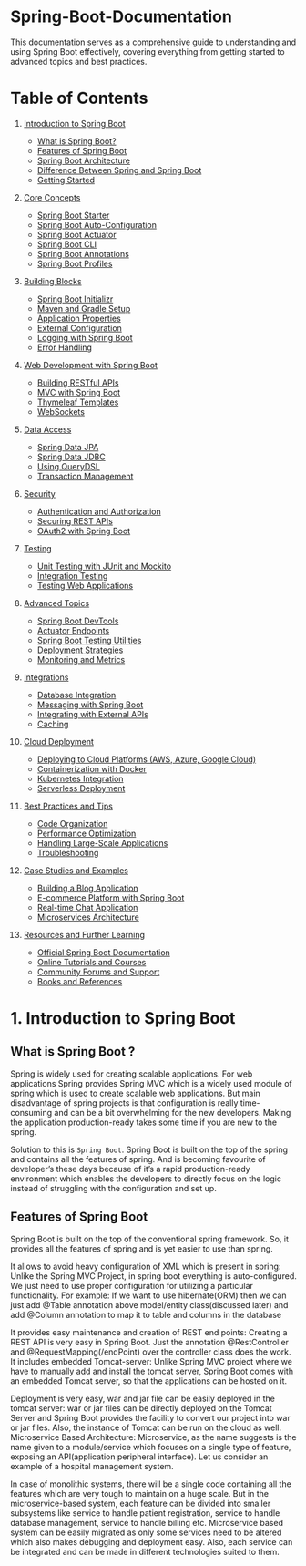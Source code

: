 # Spring-Boot-Documentation

This documentation serves as a comprehensive guide to understanding and using Spring Boot effectively, covering everything from getting started to advanced topics and best practices.

# Table of Contents

 1. [Introduction to Spring Boot](#introduction-to-spring-boot)
      - [What is Spring Boot?](#what-is-spring-boot)
      - [Features of Spring Boot](#features-of-spring-boot)
      - [Spring Boot Architecture](#spring-boot-architecture)
      - [Difference Between Spring and Spring Boot](#difference-between-spring-and-spring-boot)
      - [Getting Started](#getting-started)
   
 2. [Core Concepts](#core-concepts)
      - [Spring Boot Starter](#spring-boot-starter)
      - [Spring Boot Auto-Configuration](#spring-boot-auto-configuration)
      - [Spring Boot Actuator](#spring-boot-actuator)
      - [Spring Boot CLI](#spring-boot-cli)
      - [Spring Boot Annotations](#spring-boot-annotations)
      - [Spring Boot Profiles](#spring-boot-profiles)
   
 3. [Building Blocks](#building-blocks)
      - [Spring Boot Initializr](#spring-boot-initializr)
      - [Maven and Gradle Setup](#maven-and-gradle-setup)
      - [Application Properties](#application-properties)
      - [External Configuration](#external-configuration)
      - [Logging with Spring Boot](#logging-with-spring-boot)
      - [Error Handling](#error-handling)
   
 4. [Web Development with Spring Boot](#web-development-with-spring-boot)
      - [Building RESTful APIs](#building-restful-apis)
      - [MVC with Spring Boot](#mvc-with-spring-boot)
      - [Thymeleaf Templates](#thymeleaf-templates)
      - [WebSockets](#websockets)
   
 5. [Data Access](#data-access)
      - [Spring Data JPA](#spring-data-jpa)
      - [Spring Data JDBC](#spring-data-jdbc)
      - [Using QueryDSL](#using-querydsl)
      - [Transaction Management](#transaction-management)
      
 6. [Security](#security)
      - [Authentication and Authorization](#authentication-and-authorization)
      - [Securing REST APIs](#securing-rest-apis)
      - [OAuth2 with Spring Boot](#oauth2-with-spring-boot)
      
 7. [Testing](#testing)
      - [Unit Testing with JUnit and Mockito](#unit-testing-with-junit-and-mockito)
      - [Integration Testing](#integration-testing)
      - [Testing Web Applications](#testing-web-applications)
   
 8. [Advanced Topics](#advanced-topics)
      - [Spring Boot DevTools](#spring-boot-devtools)
      - [Actuator Endpoints](#actuator-endpoints)
      - [Spring Boot Testing Utilities](#spring-boot-testing-utilities)
      - [Deployment Strategies](#deployment-strategies)
      - [Monitoring and Metrics](#monitoring-and-metrics)
   
 9. [Integrations](#integrations)
      - [Database Integration](#database-integration)
      - [Messaging with Spring Boot](#messaging-with-spring-boot)
      - [Integrating with External APIs](#integrating-with-external-apis)
      - [Caching](#caching)
      
 10. [Cloud Deployment](#cloud-deployment)
      - [Deploying to Cloud Platforms (AWS, Azure, Google Cloud)](#deploying-to-cloud-platforms-aws-azure-google-cloud)
      - [Containerization with Docker](#containerization-with-docker)
      - [Kubernetes Integration](#kubernetes-integration)
      - [Serverless Deployment](#serverless-deployment)
   
 11. [Best Practices and Tips](#best-practices-and-tips)
      - [Code Organization](#code-organization)
      - [Performance Optimization](#performance-optimization)
      - [Handling Large-Scale Applications](#handling-large-scale-applications)
      - [Troubleshooting](#troubleshooting)
   
 12. [Case Studies and Examples](#case-studies-and-examples)
      - [Building a Blog Application](#building-a-blog-application)
      - [E-commerce Platform with Spring Boot](#e-commerce-platform-with-spring-boot)
      - [Real-time Chat Application](#real-time-chat-application)
      - [Microservices Architecture](#microservices-architecture)
      
 13. [Resources and Further Learning](#resources-and-further-learning)
      - [Official Spring Boot Documentation](#official-spring-boot-documentation)
      - [Online Tutorials and Courses](#online-tutorials-and-courses)
      - [Community Forums and Support](#community-forums-and-support)
      - [Books and References](#books-and-references)




# 1. Introduction to Spring Boot 

  ## What is Spring Boot ?
  
  Spring is widely used for creating scalable applications. For web applications Spring provides
  Spring MVC which is a widely used module of spring which is used to create scalable web applications.
  But main disadvantage of spring projects is that configuration is really time-consuming and can be a bit overwhelming for the new developers. Making the application production-ready takes some time if you are new to the spring.
  
  Solution to this is `Spring Boot`. Spring Boot is built on the top of the spring and contains all the features of spring. And is becoming favourite of developer’s these days because of it’s a rapid production-ready environment which enables the developers to directly focus on the logic instead of struggling with the configuration and set up.

## Features of Spring Boot
Spring Boot is built on the top of the conventional spring framework. So, it provides all the features of spring and is yet easier to use than spring.

It allows to avoid heavy configuration of XML which is present in spring:
Unlike the Spring MVC Project, in spring boot everything is auto-configured. We just need to use proper configuration for utilizing a particular functionality.
For example: If we want to use hibernate(ORM) then we can just add @Table annotation above model/entity class(discussed later) and add @Column annotation to map it to table and columns in the database

It provides easy maintenance and creation of REST end points:
Creating a REST API is very easy in Spring Boot. Just the annotation @RestController and @RequestMapping(/endPoint) over the controller class does the work.
It includes embedded Tomcat-server:
Unlike Spring MVC project where we have to manually add and install the tomcat server, Spring Boot comes with an embedded Tomcat server, so that the applications can be hosted on it.

Deployment is very easy, war and jar file can be easily deployed in the tomcat server:
war or jar files can be directly deployed on the Tomcat Server and Spring Boot provides the facility to convert our project into war or jar files. Also, the instance of Tomcat can be run on the cloud as well.
Microservice Based Architecture:
Microservice, as the name suggests is the name given to a module/service which focuses on a single type of feature, exposing an API(application peripheral interface).
Let us consider an example of a hospital management system.

In case of monolithic systems, there will be a single code containing all the features which are very tough to maintain on a huge scale.
But in the microservice-based system, each feature can be divided into smaller subsystems like service to handle patient registration, service to handle database management, service to handle billing etc.
Microservice based system can be easily migrated as only some services need to be altered which also makes debugging and deployment easy. Also, each service can be integrated and can be made in different technologies suited to them.
